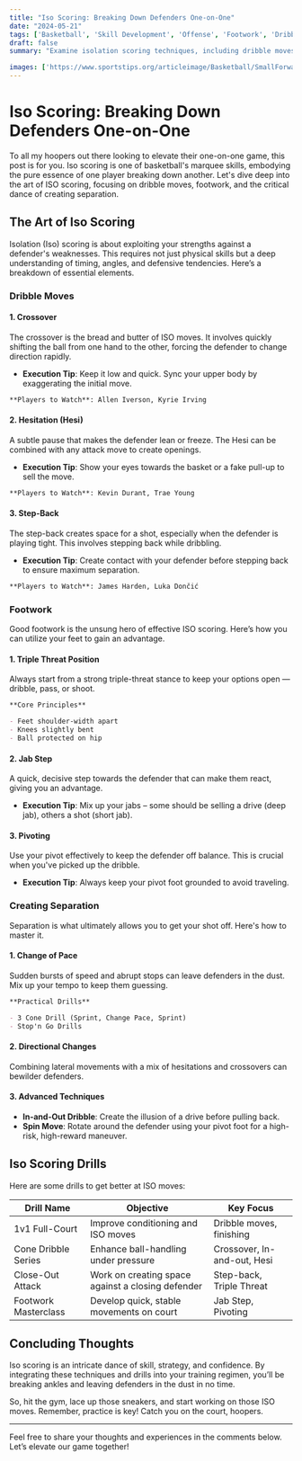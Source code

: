 ```yaml
---
title: "Iso Scoring: Breaking Down Defenders One-on-One"
date: "2024-05-21"
tags: ['Basketball', 'Skill Development', 'Offense', 'Footwork', 'Dribbling']
draft: false
summary: "Examine isolation scoring techniques, including dribble moves, footwork, and creating separation from defenders."

images: ['https://www.sportstips.org/articleimage/Basketball/SmallForward/iso_scoring_breaking_down_defenders_one_on_one.webp']
---
```


# Iso Scoring: Breaking Down Defenders One-on-One

To all my hoopers out there looking to elevate their one-on-one game, this post is for you. Iso scoring is one of basketball's marquee skills, embodying the pure essence of one player breaking down another. Let's dive deep into the art of ISO scoring, focusing on dribble moves, footwork, and the critical dance of creating separation.

## The Art of Iso Scoring

Isolation (Iso) scoring is about exploiting your strengths against a defender's weaknesses. This requires not just physical skills but a deep understanding of timing, angles, and defensive tendencies. Here’s a breakdown of essential elements.

### Dribble Moves

#### 1. **Crossover**

The crossover is the bread and butter of ISO moves. It involves quickly shifting the ball from one hand to the other, forcing the defender to change direction rapidly.

- **Execution Tip**: Keep it low and quick. Sync your upper body by exaggerating the initial move.
  
```markdown
**Players to Watch**: Allen Iverson, Kyrie Irving
```

#### 2. **Hesitation (Hesi)**

A subtle pause that makes the defender lean or freeze. The Hesi can be combined with any attack move to create openings.

- **Execution Tip**: Show your eyes towards the basket or a fake pull-up to sell the move.

```markdown
**Players to Watch**: Kevin Durant, Trae Young
```

#### 3. **Step-Back**

The step-back creates space for a shot, especially when the defender is playing tight. This involves stepping back while dribbling.

- **Execution Tip**: Create contact with your defender before stepping back to ensure maximum separation.
  
```markdown
**Players to Watch**: James Harden, Luka Dončić
```

### Footwork

Good footwork is the unsung hero of effective ISO scoring. Here’s how you can utilize your feet to gain an advantage.

#### 1. **Triple Threat Position**

Always start from a strong triple-threat stance to keep your options open — dribble, pass, or shoot.

```markdown
**Core Principles**

- Feet shoulder-width apart
- Knees slightly bent
- Ball protected on hip
```

#### 2. **Jab Step**

A quick, decisive step towards the defender that can make them react, giving you an advantage.

- **Execution Tip**: Mix up your jabs – some should be selling a drive (deep jab), others a shot (short jab).

#### 3. **Pivoting**

Use your pivot effectively to keep the defender off balance. This is crucial when you've picked up the dribble.

- **Execution Tip**: Always keep your pivot foot grounded to avoid traveling.

### Creating Separation 

Separation is what ultimately allows you to get your shot off. Here's how to master it.

#### 1. **Change of Pace**

Sudden bursts of speed and abrupt stops can leave defenders in the dust. Mix up your tempo to keep them guessing.

```markdown
**Practical Drills**

- 3 Cone Drill (Sprint, Change Pace, Sprint)
- Stop'n Go Drills
```

#### 2. **Directional Changes**

Combining lateral movements with a mix of hesitations and crossovers can bewilder defenders.

#### 3. **Advanced Techniques**

* **In-and-Out Dribble**: Create the illusion of a drive before pulling back.
* **Spin Move**: Rotate around the defender using your pivot foot for a high-risk, high-reward maneuver.

## Iso Scoring Drills

Here are some drills to get better at ISO moves:

| Drill Name                  | Objective                     | Key Focus                    |
|-----------------------------|-------------------------------|------------------------------|
| 1v1 Full-Court              | Improve conditioning and ISO moves | Dribble moves, finishing     |
| Cone Dribble Series         | Enhance ball-handling under pressure | Crossover, In-and-out, Hesi  |
| Close-Out Attack            | Work on creating space against a closing defender | Step-back, Triple Threat     |
| Footwork Masterclass        | Develop quick, stable movements on court | Jab Step, Pivoting           |

## Concluding Thoughts

Iso scoring is an intricate dance of skill, strategy, and confidence. By integrating these techniques and drills into your training regimen, you’ll be breaking ankles and leaving defenders in the dust in no time.

So, hit the gym, lace up those sneakers, and start working on those ISO moves. Remember, practice is key! Catch you on the court, hoopers.

---

Feel free to share your thoughts and experiences in the comments below. Let’s elevate our game together!

